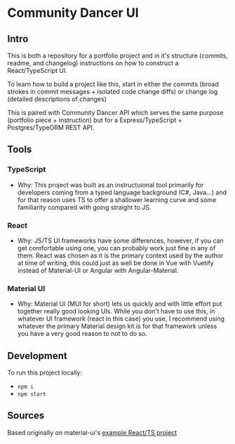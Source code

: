 # Community Dancer UI

## Intro
This is both a repository for a portfolio project and in it's structure (commits, readme, and changelog) instructions on how to construct a React/TypeScript UI.

To learn how to build a project like this, start in either the commits (broad strokes in commit messages + isolated code change diffs) or change log (detailed descriptions of changes)

This is paired with Community Dancer API which serves the same purpose (portfolio piece + instruction) but for a Express/TypeScript + Postgres/TypeORM REST API.

## Tools

### TypeScript
- Why: This project was built as an instructuional tool primarily for developers coming from a typed language background (C#, Java...) and for that reason uses TS to offer a shallower learning curve and some familiarity compared with going straight to JS.

### React
- Why: JS/TS UI frameworks have some differences, however, if you can get comfortable using one, you can probably work just fine in any of them. React was chosen as it is the primary context used by the author at time of writing, this could just as well be done in Vue with Vuetify instead of Material-UI or Angular with Angular-Material. 

### Material UI
- Why: Material UI (MUI for short) lets us quickly and with little effort put together really good looking UIs. While you don't have to use this, in whatever UI framework (react in this case)  you use, I recommend using whatever the primary Material design kit is for that framework unless you have a very good reason to not to do so. 

## Development
To run this project locally:
- `npm i`
- `npm start`




## Sources
Based originally on material-ui's [example React/TS project](https://github.com/mui/material-ui/tree/master/examples/create-react-app-with-typescript)
